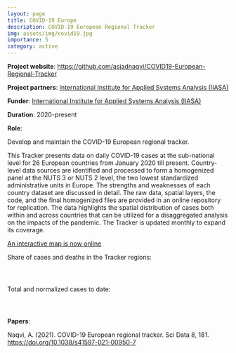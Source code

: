 ```yaml
---
layout: page
title: COVID-19 Europe
description: COVID-19 European Regional Tracker
img: assets/img/covid19.jpg
importance: 5
category: active
---
```


**Project website**: <a href="https://github.com/asjadnaqvi/COVID19-European-Regional-Tracker">https://github.com/asjadnaqvi/COVID19-European-Regional-Tracker</a>

**Project partners**: <a href="https://iiasa.ac.at">International Institute for Applied Systems Analysis (IIASA)</a>

**Funder**: <a href="https://iiasa.ac.at">International Institute for Applied Systems Analysis (IIASA)</a>

**Duration**: 2020-present

**Role**: 

Develop and maintain the COVID-19 European regional tracker.

This Tracker presents data on daily COVID-19 cases at the sub-national level for 26 European countries from January 2020 till present. Country-level data sources are identified and processed to form a homogenized panel at the NUTS 3 or NUTS 2 level, the two lowest standardized administrative units in Europe. The strengths and weaknesses of each country dataset are discussed in detail. The raw data, spatial layers, the code, and the final homogenized files are provided in an online repository for replication. The data highlights the spatial distribution of cases both within and across countries that can be utilized for a disaggregated analysis on the impacts of the pandemic. The Tracker is updated monthly to expand its coverage.

<a href="https://asjadnaqvi.github.io/COVID19-European-Regional-Tracker/">An interactive map is now online</a>


Share of cases and deaths in the Tracker regions:

<div class="row" style="margin: 2.0em;">
    <div class="col">
        <a href="https://github.com/asjadnaqvi/COVID19-European-Regional-Tracker"><img class="img-fluid" img align="bottom" src="{{ '/assets/img/tracker_cases.png' | relative_url }}" alt="" title="Tracker country cases"/></a>
    </div>
    <div class="col">
        <a href="https://github.com/asjadnaqvi/COVID19-European-Regional-Tracker"><img class="img-fluid" img align="bottom" src="{{ '/assets/img/tracker_deaths.png' | relative_url }}" alt="" title="Tracker country deaths"/></a>
    </div>
</div>


Total and normalized cases to date:

<div class="row" style="margin: 2.0em;">
    <div class="col">
        <a href="https://github.com/asjadnaqvi/COVID19-European-Regional-Tracker"><img class="img-fluid" img align="bottom" src="{{ '/assets/img/COVID19_EUROPE_cases_total.png' | relative_url }}" alt="" title="Total cases"/></a>
    </div>
    <div class="col">
        <a href="https://github.com/asjadnaqvi/COVID19-European-Regional-Tracker"><img class="img-fluid" img align="bottom" src="{{ '/assets/img/COVID19_EUROPE_casespop_total.png' | relative_url }}" alt="" title="Total cases per 10k population"/></a>
    </div>
</div>
 

**Papers**:

Naqvi, A. (2021). COVID-19 European regional tracker. Sci Data 8, 181. https://doi.org/10.1038/s41597-021-00950-7